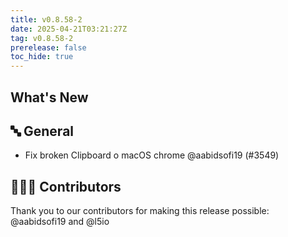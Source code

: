 ```yaml
---
title: v0.8.58-2
date: 2025-04-21T03:21:27Z
tag: v0.8.58-2
prerelease: false
toc_hide: true
---
```


## What's New
## 🔤 General
- Fix broken Clipboard  o macOS chrome @aabidsofi19 (#3549)

## 👨🏽‍💻 Contributors

Thank you to our contributors for making this release possible:
@aabidsofi19 and @l5io

